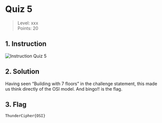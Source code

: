 # Quiz 5

> Level: xxx<br>
> Points: 20 

## 1. Instruction

![Instruction Quiz 5](https://github.com/Keldy7/CTFs_Writeups/assets/93558050/9c29a65e-43ae-4846-b405-16ded65386e8)

## 2. Solution

Having seen “Building with 7 floors” in the challenge statement, this made us think directly of the OSI model. And bingo!! is the flag.

## 3. Flag

```text
ThunderCipher{OSI}
```

